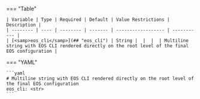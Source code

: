 <!--
  ~ Copyright (c) 2023 Arista Networks, Inc.
  ~ Use of this source code is governed by the Apache License 2.0
  ~ that can be found in the LICENSE file.
  -->
=== "Table"

    | Variable | Type | Required | Default | Value Restrictions | Description |
    | -------- | ---- | -------- | ------- | ------------------ | ----------- |
    | [<samp>eos_cli</samp>](## "eos_cli") | String |  |  |  | Multiline string with EOS CLI rendered directly on the root level of the final EOS configuration |

=== "YAML"

    ```yaml
    # Multiline string with EOS CLI rendered directly on the root level of the final EOS configuration
    eos_cli: <str>
    ```
